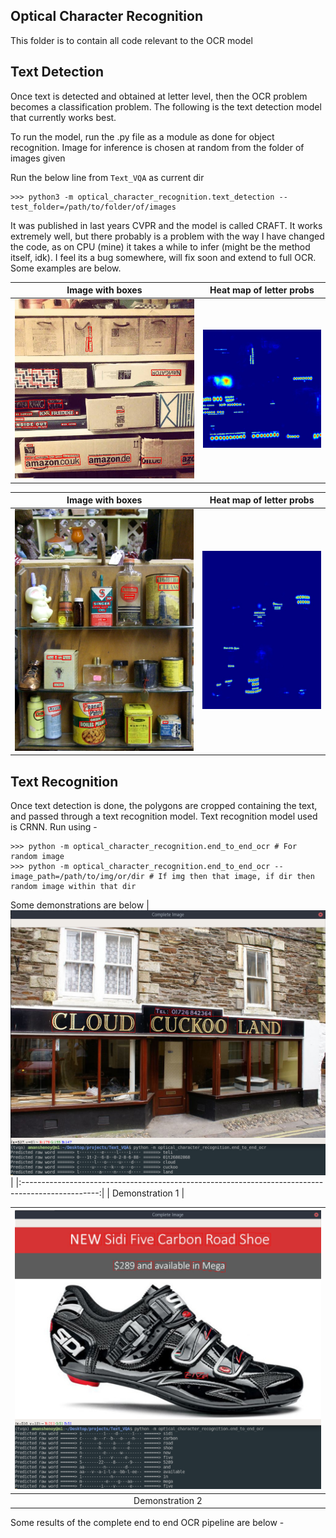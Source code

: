 ## Optical Character Recognition

This folder is to contain all code relevant to the OCR model

## Text Detection

Once text is detected and obtained at letter level, then the OCR problem becomes a classification problem. The following is the text detection model that currently works best.  

To run the model, run the .py file as a module as done for object recognition. Image for inference is chosen at random from the folder of images given 

Run the below line from `Text_VQA` as current dir

    >>> python3 -m optical_character_recognition.text_detection --test_folder=/path/to/folder/of/images

It was published in last years CVPR and the model is called CRAFT. It works extremely well, but there probably is a problem with the way I have changed the code, as on CPU (mine) it takes a while to infer (might be the method itself, idk). I feel its a bug somewhere, will fix soon and extend to full OCR. Some examples are below.

Image with boxes           |  Heat map of letter probs
:-------------------------:|:-------------------------:
![](https://github.com/Alex-Mathai-98/Text_VQA/blob/master/optical_character_recognition/inference_examples/detection_754c36b7179116de.jpg)  |  ![](https://github.com/Alex-Mathai-98/Text_VQA/blob/master/optical_character_recognition/inference_examples/letter_heatmap_754c36b7179116de.jpg)

Image with boxes           |  Heat map of letter probs
:-------------------------:|:-------------------------:
![](https://github.com/Alex-Mathai-98/Text_VQA/blob/master/optical_character_recognition/inference_examples/detection_b00478eb3c722013.jpg)  |  ![](https://github.com/Alex-Mathai-98/Text_VQA/blob/master/optical_character_recognition/inference_examples/letter_heatmap_b00478eb3c722013.jpg)

## Text Recognition 
Once text detection is done, the polygons are cropped containing the text, and passed through a text recognition model. Text recognition model used is CRNN. Run using - 

    >>> python -m optical_character_recognition.end_to_end_ocr # For random image
    >>> python -m optical_character_recognition.end_to_end_ocr --image_path=/path/to/img/or/dir # If img then that image, if dir then random image within that dir
  
Some demonstrations are below
| ![dialogue](https://github.com/Alex-Mathai-98/Text_VQA/blob/master/optical_character_recognition/inference_examples/demonstration2.png) |
|:-------------------------------------------------------------------------------------------------:|
| Demonstration 1 |

| ![dialogue](https://github.com/Alex-Mathai-98/Text_VQA/blob/master/optical_character_recognition/inference_examples/demonstration1.png) |
|:-------------------------------------------------------------------------------------------:|
| Demonstration 2 |
   
Some results of the complete end to end OCR pipeline are below -
